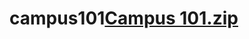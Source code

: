 # campus101[Campus 101.zip](https://github.com/jayblaze-codes/campus101/files/9227827/Campus.101.zip)
